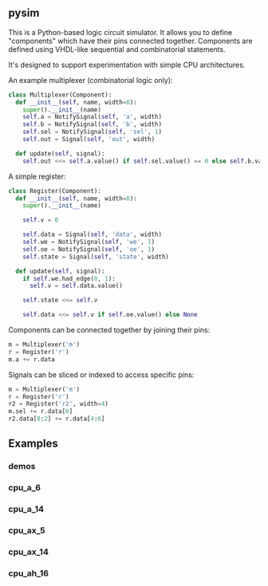 ## pysim

This is a Python-based logic circuit simulator. It allows you to define "components" which have their pins connected together. Components are defined using VHDL-like sequential and combinatorial statements.

It's designed to support experimentation with simple CPU architectures.

An example multiplexer (combinatorial logic only):

```python
class Multiplexer(Component):
  def __init__(self, name, width=8):
    super().__init__(name)
    self.a = NotifySignal(self, 'a', width)
    self.b = NotifySignal(self, 'b', width)
    self.sel = NotifySignal(self, 'sel', 1)
    self.out = Signal(self, 'out', width)

  def update(self, signal):
    self.out <<= self.a.value() if self.sel.value() == 0 else self.b.value()
```

A simple register:

```python
class Register(Component):
  def __init__(self, name, width=8):
    super().__init__(name)

    self.v = 0

    self.data = Signal(self, 'data', width)
    self.we = NotifySignal(self, 'we', 1)
    self.oe = NotifySignal(self, 'oe', 1)
    self.state = Signal(self, 'state', width)

  def update(self, signal):
    if self.we.had_edge(0, 1):
      self.v = self.data.value()

    self.state <<= self.v

    self.data <<= self.v if self.oe.value() else None
```

Components can be connected together by joining their pins:

```python
m = Multiplexer('m')
r = Register('r')
m.a += r.data
```

Signals can be sliced or indexed to access specific pins:

```python
m = Multiplexer('m')
r = Register('r')
r2 = Register('r2', width=4)
m.sel += r.data[0]
r2.data[0:2] += r.data[4:6]
```

## Examples

### demos

### cpu_a_6

### cpu_a_14

### cpu_ax_5

### cpu_ax_14

### cpu_ah_16

